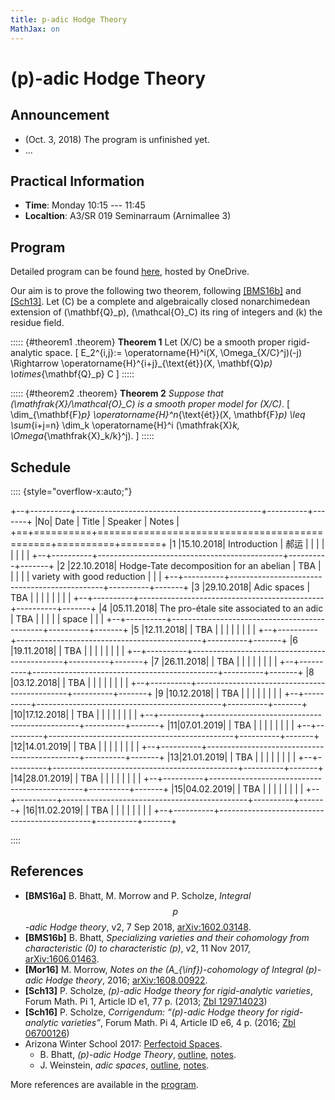 ```yaml
---
title: p-adic Hodge Theory
MathJax: on
---
```


# \(p\)-adic Hodge Theory


## Announcement

* (Oct. 3, 2018) The program is unfinished yet.
* ...


## Practical Information

* **Time**: Monday 10:15 --- 11:45
* **Localtion**: A3/SR 019 Seminarraum (Arnimallee 3)


## Program

Detailed program can be found [here][program], hosted by OneDrive.

Our aim is to prove the following two theorem,
following [[BMS16b]][arXiv:1606.01463] and [[Sch13]][Zbl 1297.14023].
Let \(C\) be a complete and algebraically closed nonarchimedean extension
of \(\mathbf{Q}_p\), \(\mathcal{O}_C\) its ring of integers and \(k\)
the residue field.

::::: {#theorem1 .theorem}
**Theorem 1**
Let \(X/C\) be a smooth proper rigid-analytic space.
\[
    E_2^{i,j}:= \operatorname{H}^i(X, \Omega_{X/C}^j)(-j) \Rightarrow
    \operatorname{H}^{i+j}_{\text{ét}}(X, \mathbf{Q}_p) \otimes_{\mathbf{Q}_p} C
\]
:::::


::::: {#theorem2 .theorem}
**Theorem 2**
*Suppose that \(\mathfrak{X}/\mathcal{O}_C\) is a smooth proper model
for \(X/C\)*.
\[
    \dim_{\mathbf{F}_p} \operatorname{H}^n_{\text{ét}}(X, \mathbf{F}_p)
    \leq
    \sum_{i+j=n} \dim_k \operatorname{H}^i
    (\mathfrak{X}_k, \Omega_{\mathfrak{X}_k/k}^j).
\]
:::::


## Schedule

:::: {style="overflow-x:auto;"}

+--+----------+----------------------------------------------+----------+-------+
|No|   Date   |     Title                                    | Speaker  | Notes |
+==+==========+==============================================+==========+=======+
|1 |15.10.2018| Introduction                                 | 郝运     |       |
|  |          |                                              |          |       |
+--+----------+----------------------------------------------+----------+-------+
|2 |22.10.2018| Hodge-Tate decomposition for an abelian      | TBA      |       |
|  |          | variety with good reduction                  |          |       |
+--+----------+----------------------------------------------+----------+-------+
|3 |29.10.2018| Adic spaces                                  | TBA      |       |
|  |          |                                              |          |       |
+--+----------+----------------------------------------------+----------+-------+
|4 |05.11.2018| The pro-étale site associated to an adic     | TBA      |       |
|  |          | space                                        |          |       |
+--+----------+----------------------------------------------+----------+-------+
|5 |12.11.2018|                                              | TBA      |       |
|  |          |                                              |          |       |
+--+----------+----------------------------------------------+----------+-------+
|6 |19.11.2018|                                              | TBA      |       |
|  |          |                                              |          |       |
+--+----------+----------------------------------------------+----------+-------+
|7 |26.11.2018|                                              | TBA      |       |
|  |          |                                              |          |       |
+--+----------+----------------------------------------------+----------+-------+
|8 |03.12.2018|                                              | TBA      |       |
|  |          |                                              |          |       |
+--+----------+----------------------------------------------+----------+-------+
|9 |10.12.2018|                                              | TBA      |       |
|  |          |                                              |          |       |
+--+----------+----------------------------------------------+----------+-------+
|10|17.12.2018|                                              | TBA      |       |
|  |          |                                              |          |       |
+--+----------+----------------------------------------------+----------+-------+
|11|07.01.2019|                                              | TBA      |       |
|  |          |                                              |          |       |
+--+----------+----------------------------------------------+----------+-------+
|12|14.01.2019|                                              | TBA      |       |
|  |          |                                              |          |       |
+--+----------+----------------------------------------------+----------+-------+
|13|21.01.2019|                                              | TBA      |       |
|  |          |                                              |          |       |
+--+----------+----------------------------------------------+----------+-------+
|14|28.01.2019|                                              | TBA      |       |
|  |          |                                              |          |       |
+--+----------+----------------------------------------------+----------+-------+
|15|04.02.2019|                                              | TBA      |       |
|  |          |                                              |          |       |
+--+----------+----------------------------------------------+----------+-------+
|16|11.02.2019|                                              | TBA      |       |
|  |          |                                              |          |       |
+--+----------+----------------------------------------------+----------+-------+

::::


## References

* **[BMS16a]** B. Bhatt, M. Morrow and P. Scholze, *Integral $$p$$-adic
  Hodge theory*, v2, 7 Sep 2018, [arXiv:1602.03148][].
* **[BMS16b]** B. Bhatt, *Specializing varieties and their cohomology
  from characteristic \(0\) to characteristic \(p\)*, v2, 11 Nov 2017,
  [arXiv:1606.01463][].
* **[Mor16]** M. Morrow, *Notes on the \(A_{\inf}\)-cohomology of Integral
  \(p\)-adic Hodge theory*, 2016; [arXiv:1608.00922][].
* **[Sch13]** P. Scholze, *\(p\)-adic Hodge theory for rigid-analytic
  varieties*, Forum Math. Pi 1, Article ID e1, 77 p. (2013; [Zbl 1297.14023])
* **[Sch16]** P. Scholze, *Corrigendum: “\(p\)-adic Hodge theory for
  rigid-analytic varieties”*, Forum Math. Pi 4, Article ID e6, 4 p.
  (2016; [Zbl 06700126])
* Arizona Winter School 2017: [Perfectoid Spaces][AWS2017].
  - B. Bhatt, *\(p\)-adic Hodge Theory*, [outline][B-outline], [notes][B-notes].
  - J. Weinstein, *adic spaces*, [outline][W-outline], [notes][W-notes].
  
More references are available in the [program][].


[Zbl 1297.14023]: //zbmath.org/?q=an%3A1297.14023
[Zbl 06700126]: //zbmath.org/?q=an%3A06700126
[arXiv:1602.03148]: //arxiv.org/abs/1602.03148
[arXiv:1606.01463]: //arxiv.org/abs/1606.01463
[arXiv:1608.00922]: //arxiv.org/abs/1608.00922
[AWS2017]: http://math.arizona.edu/~swc/aws/2017/
[B-outline]: http://math.arizona.edu/~swc/aws/2017/2017BhattOutline.pdf
[B-notes]: http://math.arizona.edu/~swc/aws/2017/2017BhattNotes.pdf
[W-outline]: http://math.arizona.edu/~swc/aws/2017/2017WeinsteinOutline.pdf
[W-notes]: http://math.arizona.edu/~swc/aws/2017/2017WeinsteinNotes.pdf
[program]: //1drv.ms/b/s!AnCWvCUkaqq-gqgZ-r76_7TxZApG4g

[N1]: #
[N2]: #
[N3]: #
[N4]: #
[N5]: #
[N6]: #
[N7]: #
[N8]: #
[N9]: #
[N10]: #
[N11]: #
[N12]: #
[N13]: #
[N14]: #
[N15]: #
[N16]: #